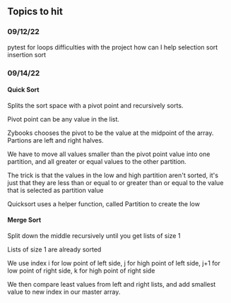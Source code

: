 ## Topics to hit

### 09/12/22

pytest
for loops
difficulties with the project
how can I help
selection sort
insertion sort

### 09/14/22

#### Quick Sort
Splits the sort space with a pivot point and recursively sorts.  

Pivot point can be any value in the list.

Zybooks chooses the pivot to be the value at the midpoint of the array. Partions are left and right halves.

We have to move all values smaller than the pivot point value into one partition, and all greater or equal values to the other partition.

The trick is that the values in the low and high partition aren't sorted, it's just that they are less than or equal to or greater than or equal to the value that is selected as partition value

Quicksort uses a helper function, called Partition to create the low



#### Merge Sort

Split down the middle recursively until you get lists of size 1

Lists of size 1 are already sorted

We use index i for low point of left side, j for high point of left side, j+1 for low point of right side, k for high point of right side

We then compare least values from left and right lists, and add smallest value to new index in our master array. 

